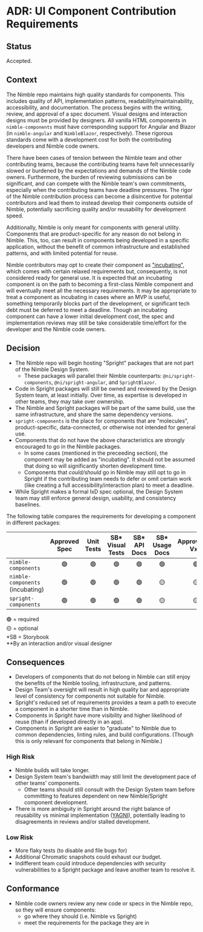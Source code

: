 # ADR: UI Component Contribution Requirements

## Status

<!--
A decision is considered proposed while in PR, and accepted once it is
committed. -->

Accepted.

## Context

<!--
This section describes the forces at play, including technological, political,
social, and project local. These forces are probably in tension, and should be
called out as such. The language in this section is value-neutral. It is simply
describing facts.
-->
The Nimble repo maintains high quality standards for components. This includes quality of API, implementation patterns, readability/maintainability, accessibility, and documentation. The process begins with the writing, review, and approval of a spec document. Visual designs and interaction designs must be provided by designers. All vanilla HTML components in `nimble-components` must have corresponding support for Angular and Blazor (in `nimble-angular` and `NimbleBlazor`, respectively). These rigorous standards come with a development cost for both the contributing developers and Nimble code owners.

There have been cases of tension between the Nimble team and other contributing teams, because the contributing teams have felt unnecessarily slowed or burdened by the expectations and demands of the Nimble code owners. Furthermore, the burden of reviewing submissions can be significant, and can compete with the Nimble team's own commitments, especially when the contributing teams have deadline pressures. The rigor of the Nimble contribution process can become a disincentive for potential contributors and lead them to instead develop their components outside of Nimble, potentially sacrificing quality and/or reusability for development speed.

Additionally, Nimble is only meant for components with general utility. Components that are product-specific for any reason do not belong in Nimble. This, too, can result in components being developed in a specific application, without the benefit of common infrastructure and established patterns, and with limited potential for reuse.

Nimble contributors may opt to create their component as ["incubating"](https://github.com/ni/nimble/blob/a9ba0b6027479fe1cc2267f11957caa329910dfc/packages/nimble-components/CONTRIBUTING.md#marking-a-component-as-incubating), which comes with certain relaxed requirements but, consequently, is not considered ready for general use. It is expected that an incubating component is on the path to becoming a first-class Nimble component and will eventually meet all the necessary requirements. It may be appropriate to treat a component as incubating in cases where an MVP is useful, something temporarily blocks part of the development, or significant tech debt must be deferred to meet a deadline. Though an incubating component can have a lower initial development cost, the spec and implementation reviews may still be take considerable time/effort for the developer and the Nimble code owners.

## Decision

- The Nimble repo will begin hosting "Spright" packages that are not part of the Nimble Design System.
    - These packages will parallel their Nimble counterparts: `@ni/spright-components`, `@ni/spright-angular`, and `SprightBlazor`.
- Code in Spright packages will still be owned and reviewed by the Design System team, at least initially. Over time, as expertise is developed in other teams, they may take over ownership.
- The Nimble and Spright packages will be part of the same build, use the same infrastructure, and share the same dependency versions. 
- `spright-components` is the place for components that are "molecules", product-specific, data-connected, or otherwise not intended for general use.
- Components that do not have the above characteristics are strongly encouraged to go in the Nimble packages.
    - In some cases (mentioned in the preceeding section), the component may be added as "incubating". It should not be assumed that doing so will significantly shorten development time.
    - Components that _could/should_ go in Nimble may still opt to go in Spright if the contributing team needs to defer or omit certain work (like creating a full accessibility/interaction plan) to meet a deadline.
- While Spright makes a formal IxD spec optional, the Design System team may still enforce general design, usability, and consistency baselines.

The following table compares the requirements for developing a component in different packages: 

|                                  | Approved Spec | Unit Tests | SB* Visual Tests | SB* API Docs | SB* Usage Docs | Approved** VxD | Approved** IxD | Angular/Blazor Support | Proper a11y | Minimal Tech Debt | Mobile Support | 
| -------------------------------- | :-----------: | :--------: | :--------------: | :----------: | :------------: | :------------: | :------------: | :--------------------: | :---------: | :---------------: | :------------: |
| `nimble-components`              | 🟢           | 🟢         | 🟢              | 🟢           | 🟢            | 🟢             | 🟢            | 🟢                     | 🟢         | 🟢                | 🟡
| `nimble-components` (incubating) | 🟢           | 🟢         | 🟢              | 🟢           | 🟡            | 🟡             | 🟢            | 🟡                     | 🟡         | 🟡                | 🟡
| `spright-components`             | 🟢           | 🟢         | 🟢              | 🟢           | 🟡            | 🟡             | 🟡            | 🟡                     | 🟡         | 🟡                | 🟡

🟢 = required\
🟡 = optional\
*SB = Storybook\
**By an interaction and/or visual designer

## Consequences

<!--
This section describes the resulting context, after applying the decision. All
consequences should be listed here, not just the "positive" ones. A particular
decision may have positive, negative, and neutral consequences, but all of them
affect the team and project in the future.
-->
- Developers of components that do not belong in Nimble can still enjoy the benefits of the Nimble tooling, infrastructure, and patterns.
- Design Team's oversight will result in high quality bar and appropriate level of consistency for components not suitable for Nimble.
- Spright's reduced set of requirements provides a team a path to execute a component in a shorter time than in Nimble.
- Components in Spright have more visibility and higher likelihood of reuse (than if developed directly in an app).
- Components in Spright are easier to "graduate" to Nimble due to common dependencies, linting rules, and build configurations. (Though this is only relevant for components that belong in Nimble.)

### High Risk
- Nimble builds will take longer.
- Design System team's bandwidth may still limit the development pace of other teams' components.
    - Other teams should still consult with the Design System team before committing to features dependent on new Nimble/Spright component development.
- There is more ambiguity in Spright around the right balance of reusability vs minimal implementation ([YAGNI](https://martinfowler.com/bliki/Yagni.html)), potentially leading to disagreements in reviews and/or stalled development.

### Low Risk
- More flaky tests (to disable and file bugs for)
- Additional Chromatic snapshots could exhaust our budget.
- Indifferent team could introduce dependencies with security vulnerabilities to a Spright package and leave another team to resolve it.

## Conformance

<!--
This section describes the mechanisms that will be instituted to drive
compliance with the decision. Mechanisms can be automated or manual. Part of the
consideration for conformance should be the need for exceptions, the benefit of
prevention versus detection, and the efficacy of automated versus manual
processes compared to the cost of automation.
-->
- Nimble code owners review any new code or specs in the Nimble repo, so they will ensure components:
    - go where they should (i.e. Nimble vs Spright)
    - meet the requirements for the package they are in
